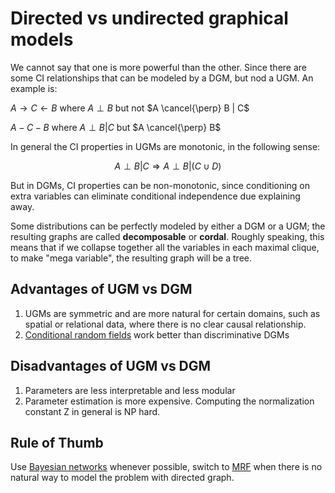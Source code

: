 
# Directed vs undirected graphical models

We cannot say that one is more powerful than the other. Since there are some CI relationships that can be modeled by a DGM, but nod a UGM. An example is:

$A \rightarrow C \leftarrow B$ where $A \perp B$ but not $A \cancel{\perp} B | C$ 

$A - C -B$ where $A \perp B | C$ but $A \cancel{\perp} B$

In general the CI properties in UGMs are monotonic, in the following sense:

$$A \perp B |C \Rightarrow A \perp B | (C \cup D)​$$

But in DGMs, CI properties can be non-monotonic, since conditioning on extra variables can eliminate conditional independence due explaining away.

Some distributions can be perfectly modeled by either a DGM or a UGM; the resulting graphs are called **decomposable** or **cordal**. Roughly speaking, this means that if we collapse together all the variables in each maximal clique, to make "mega variable", the resulting graph will be a tree. 

## Advantages of UGM vs DGM
1. UGMs are symmetric and are more natural for certain domains, such as spatial or relational data, where there is no clear causal relationship.
2. [Conditional random fields](conditional_random_fields.md) work better than discriminative DGMs

## Disadvantages of UGM vs DGM
1. Parameters are less interpretable and less modular
2. Parameter estimation is more expensive. Computing the normalization constant Z in general is NP hard.

## Rule of Thumb 
Use [Bayesian networks](directed_graphical_models.md) whenever possible, switch to [MRF](markov_random_fields.md) when there is no natural way to model the problem with directed graph.